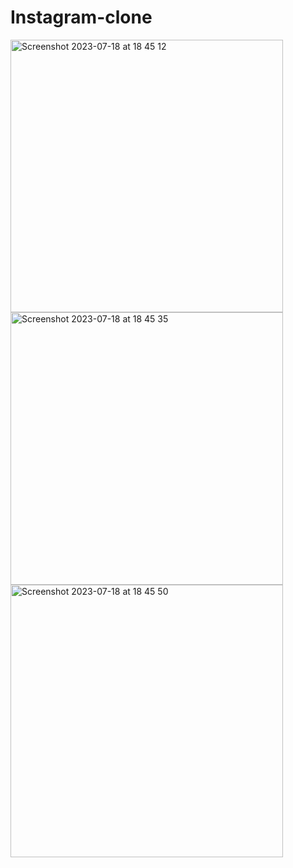 # Instagram-clone

<img width="436" alt="Screenshot 2023-07-18 at 18 45 12" src="https://github.com/Jadoiconic/Instagram-clone/assets/86121130/b8f3032d-3a2e-48fb-a1f7-73c6d23d1f98">
<img width="436" alt="Screenshot 2023-07-18 at 18 45 35" src="https://github.com/Jadoiconic/Instagram-clone/assets/86121130/49d73efb-6413-4d70-8c77-6b8a6ad1a160">
<img width="436" alt="Screenshot 2023-07-18 at 18 45 50" src="https://github.com/Jadoiconic/Instagram-clone/assets/86121130/0ec65da8-8699-4c44-9f08-49e92f6279e9">
